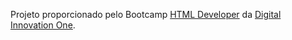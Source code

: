 Projeto proporcionado pelo Bootcamp [HTML Developer](https://web.digitalinnovation.one/track/html-web-developer) da [Digital Innovation One](https://digitalinnovation.one/).
